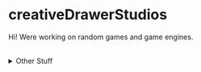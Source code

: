 # creativeDrawerStudios
Hi! Were working on random games and game engines.<br />
<br/>
<details> 
	<summary>Other Stuff</summary>
	<br>
	<ul>
    <li>Working on eSharp and ProjectDarkness</li>
    <li><a href="https://gamejolt.com/@ClassicMC">My Gamejolt</a></li>
    <ul>
      <li>Weekly Featured Programming Language</li>
      <li>V <a href="https://github.com/vlang/v">(The gihub repo)</a></li>
    </ul>
	</ul>
</details>
